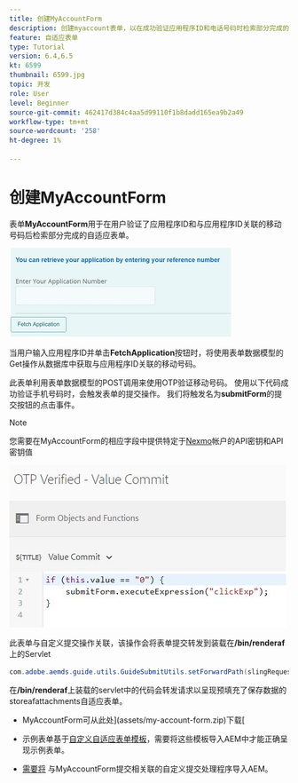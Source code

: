 ```yaml
---
title: 创建MyAccountForm
description: 创建myaccount表单，以在成功验证应用程序ID和电话号码时检索部分完成的表单。
feature: 自适应表单
type: Tutorial
version: 6.4,6.5
kt: 6599
thumbnail: 6599.jpg
topic: 开发
role: User
level: Beginner
source-git-commit: 462417d384c4aa5d99110f1b8dadd165ea9b2a49
workflow-type: tm+mt
source-wordcount: '258'
ht-degree: 1%

---
```




# 创建MyAccountForm

表单&#x200B;**MyAccountForm**&#x200B;用于在用户验证了应用程序ID和与应用程序ID关联的移动号码后检索部分完成的自适应表单。

![我的帐户表单](assets/6599.JPG)

当用户输入应用程序ID并单击&#x200B;**FetchApplication**&#x200B;按钮时，将使用表单数据模型的Get操作从数据库中获取与应用程序ID关联的移动号码。

此表单利用表单数据模型的POST调用来使用OTP验证移动号码。 使用以下代码成功验证手机号码时，会触发表单的提交操作。 我们将触发名为&#x200B;**submitForm**&#x200B;的提交按钮的点击事件。

>[!NOTE]
> 您需要在MyAccountForm的相应字段中提供特定于[Nexmo](https://dashboard.nexmo.com/)帐户的API密钥和API密钥值

![trigger-submit](assets/trigger-submit.JPG)



此表单与自定义提交操作关联，该操作会将表单提交转发到装载在&#x200B;**/bin/renderaf**&#x200B;上的Servlet

```java
com.adobe.aemds.guide.utils.GuideSubmitUtils.setForwardPath(slingRequest,"/bin/renderaf",null,null);
```

在&#x200B;**/bin/renderaf**&#x200B;上装载的servlet中的代码会转发请求以呈现预填充了保存数据的storeafattachments自适应表单。


* MyAccountForm可从此处](assets/my-account-form.zip)下载[

* 示例表单基于[自定义自适应表单模板](assets/custom-template-with-page-component.zip)，需要将这些模板导入AEM中才能正确呈现示例表单。

* [需要将](assets/custom-submit-my-account-form.zip) 与MyAccountForm提交相关联的自定义提交处理程序导入AEM。
